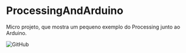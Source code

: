 # ProcessingAndArduino
Micro projeto, que mostra um pequeno exemplo do Processing junto ao Arduino. 

![GitHub](https://img.shields.io/github/license/samuelllr/ProcessingAndArduino)



